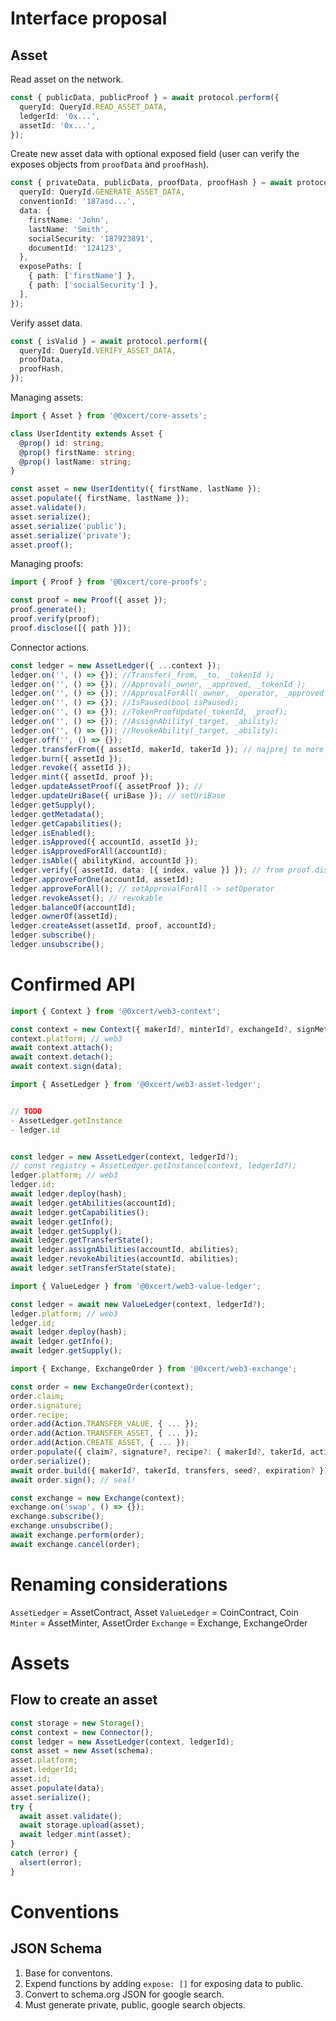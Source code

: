 # Interface proposal

## Asset

Read asset on the network.

```ts
const { publicData, publicProof } = await protocol.perform({
  queryId: QueryId.READ_ASSET_DATA,
  ledgerId: '0x...',
  assetId: '0x...',
});
```

Create new asset data with optional exposed field (user can verify the exposes objects from `proofData` and `proofHash`).

```ts
const { privateData, publicData, proofData, proofHash } = await protocol.perform({
  queryId: QueryId.GENERATE_ASSET_DATA,
  conventionId: '187asd...',
  data: {
    firstName: 'John',
    lastName: 'Smith',
    socialSecurity: '187923891',
    documentId: '124123',
  },
  exposePaths: [
    { path: ['firstName'] },
    { path: ['socialSecurity'] },
  ],
});
```

Verify asset data.

```ts
const { isValid } = await protocol.perform({
  queryId: QueryId.VERIFY_ASSET_DATA,
  proofData,
  proofHash,
});
```

Managing assets:

```ts
import { Asset } from '@0xcert/core-assets';

class UserIdentity extends Asset {
  @prop() id: string;
  @prop() firstName: string;
  @prop() lastName: string;
}

const asset = new UserIdentity({ firstName, lastName });
asset.populate({ firstName, lastName });
asset.validate();
asset.serialize();
asset.serialize('public'); 
asset.serialize('private');
asset.proof();
```

Managing proofs:

```ts
import { Proof } from '@0xcert/core-proofs';

const proof = new Proof({ asset });
proof.generate();
proof.verify(proof);
proof.disclose([{ path }]);
```

Connector actions.

```ts
const ledger = new AssetLedger({ ...context });
ledger.on('', () => {}); //Transfer(_from, _to, _tokenId );
ledger.on('', () => {}); //Approval(_owner, _approved, _tokenId );
ledger.on('', () => {}); //ApprovalForAll(_owner, _operator, _approved );
ledger.on('', () => {}); //IsPaused(bool isPaused);
ledger.on('', () => {}); //TokenProofUpdate(_tokenId, _proof);
ledger.on('', () => {}); //AssignAbility(_target, _ability);
ledger.on('', () => {}); //RevokeAbility(_target, _ability);
ledger.off('', () => {});
ledger.transferFrom({ assetId, makerId, takerId }); // najprej te more approvat, vedno klices safeTransferFrom
ledger.burn({ assetId });
ledger.revoke({ assetId }); 
ledger.mint({ assetId, proof });
ledger.updateAssetProof({ assetProof }); // 
ledger.updateUriBase({ uriBase }); // setUriBase
ledger.getSupply();
ledger.getMetadata();
ledger.getCapabilities();
ledger.isEnabled();
ledger.isApproved({ accountId, assetId });
ledger.isApprovedForAll(accountId);
ledger.isAble({ abilityKind, accountId });
ledger.verify({ assetId, data: [{ index, value }] }); // from proof.disclose()
ledger.approveForOne(accountId, assetId);
ledger.approveForAll(); // setApprovalForAll -> setOperator
ledger.revokeAsset(); // revokable
ledger.balanceOf(accountId);
ledger.ownerOf(assetId);
ledger.createAsset(assetId, proof, accountId);
ledger.subscribe();
ledger.unsubscribe();
```

# Confirmed API

```ts
import { Context } from '@0xcert/web3-context';

const context = new Context({ makerId?, minterId?, exchangeId?, signMethod?, web3? });
context.platform; // web3
await context.attach();
await context.detach();
await context.sign(data);
```
```ts
import { AssetLedger } from '@0xcert/web3-asset-ledger';


// TODO
- AssetLedger.getInstance
- ledger.id


const ledger = new AssetLedger(context, ledgerId?);
// const registry = AssetLedger.getInstance(context, ledgerId?);
ledger.platform; // web3
ledger.id;
await ledger.deploy(hash);
await ledger.getAbilities(accountId);
await ledger.getCapabilities();
await ledger.getInfo();
await ledger.getSupply();
await ledger.getTransferState();
await ledger.assignAbilities(accountId, abilities);
await ledger.revokeAbilities(accountId, abilities);
await ledger.setTransferState(state);
```
```ts
import { ValueLedger } from '@0xcert/web3-value-ledger';

const ledger = await new ValueLedger(context, ledgerId?);
ledger.platform; // web3
ledger.id;
await ledger.deploy(hash);
await ledger.getInfo();
await ledger.getSupply();
```
```ts
import { Exchange, ExchangeOrder } from '@0xcert/web3-exchange';

const order = new ExchangeOrder(context);
order.claim;
order.signature;
order.recipe;
order.add(Action.TRANSFER_VALUE, { ... });
order.add(Action.TRANSFER_ASSET, { ... });
order.add(Action.CREATE_ASSET, { ... });
order.populate({ claim?, signature?, recipe?: { makerId?, takerId, actions, seed?, expiration? } });
order.serialize();
await order.build({ makerId?, takerId, transfers, seed?, expiration? });
await order.sign(); // seal!

const exchange = new Exchange(context);
exchange.on('swap', () => {});
exchange.subscribe();
exchange.unsubscribe();
await exchange.perform(order);
await exchange.cancel(order);
```

# Renaming considerations

`AssetLedger` = AssetContract, Asset
`ValueLedger` = CoinContract, Coin
`Minter` = AssetMinter, AssetOrder
`Exchange` = Exchange, ExchangeOrder

# Assets

## Flow to create an asset

```ts
const storage = new Storage();
const context = new Connector();
const ledger = new AssetLedger(context, ledgerId);
const asset = new Asset(schema);
asset.platform;
asset.ledgerId;
asset.id;
asset.populate(data);
asset.serialize();
try {
  await asset.validate();
  await storage.upload(asset);
  await ledger.mint(asset);
}
catch (error) {
  alsert(error);
}
```

# Conventions

## JSON Schema

1. Base for conventons.
2. Expend functions by adding `expose: []` for exposing data to public.
3. Convert to schema.org JSON for google search.
4. Must generate private, public, google search objects.
